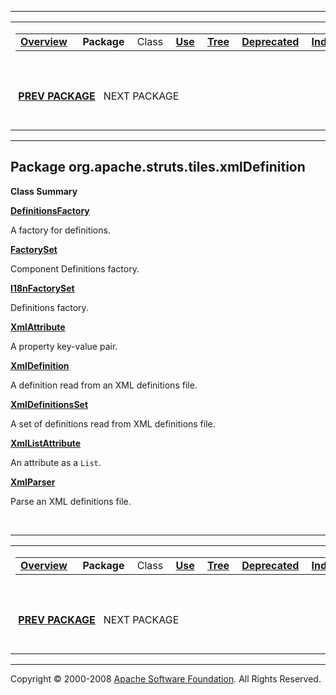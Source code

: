 ------------------------------------------------------------------------

<span id="navbar_top"></span> [](#skip-navbar_top "Skip navigation links")

<table>
<colgroup>
<col width="50%" />
<col width="50%" />
</colgroup>
<tbody>
<tr class="odd">
<td align="left"><span id="navbar_top_firstrow"></span>
<table>
<tbody>
<tr class="odd">
<td align="left"><a href="../../../../../overview-summary.html.md"><strong>Overview</strong></a> </td>
<td align="left"> <strong>Package</strong> </td>
<td align="left">Class </td>
<td align="left"><a href="package-use.html.md"><strong>Use</strong></a> </td>
<td align="left"><a href="package-tree.html.md"><strong>Tree</strong></a> </td>
<td align="left"><a href="../../../../../deprecated-list.html.md"><strong>Deprecated</strong></a> </td>
<td align="left"><a href="../../../../../index-all.html.md"><strong>Index</strong></a> </td>
<td align="left"><a href="../../../../../help-doc.html.md"><strong>Help</strong></a> </td>
</tr>
</tbody>
</table></td>
<td align="left"></td>
</tr>
<tr class="even">
<td align="left"> <a href="../../../../../org/apache/struts/tiles/taglib/util/package-summary.html.md"><strong>PREV PACKAGE</strong></a>   NEXT PACKAGE</td>
<td align="left"><a href="../../../../../index.html.md?org/apache/struts/tiles/xmlDefinition/package-summary.html"><strong>FRAMES</strong></a>    <a href="package-summary.html"><strong>NO FRAMES</strong></a>    
<a href="../../../../../allclasses-noframe.html.md"><strong>All Classes</strong></a></td>
</tr>
</tbody>
</table>

<span id="skip-navbar_top"></span>

------------------------------------------------------------------------

Package org.apache.struts.tiles.xmlDefinition
---------------------------------------------

**Class Summary**

**[DefinitionsFactory](../../../../../org/apache/struts/tiles/xmlDefinition/DefinitionsFactory.html.md "class in org.apache.struts.tiles.xmlDefinition")**

A factory for definitions.

**[FactorySet](../../../../../org/apache/struts/tiles/xmlDefinition/FactorySet.html.md "class in org.apache.struts.tiles.xmlDefinition")**

Component Definitions factory.

**[I18nFactorySet](../../../../../org/apache/struts/tiles/xmlDefinition/I18nFactorySet.html.md "class in org.apache.struts.tiles.xmlDefinition")**

Definitions factory.

**[XmlAttribute](../../../../../org/apache/struts/tiles/xmlDefinition/XmlAttribute.html.md "class in org.apache.struts.tiles.xmlDefinition")**

A property key-value pair.

**[XmlDefinition](../../../../../org/apache/struts/tiles/xmlDefinition/XmlDefinition.html.md "class in org.apache.struts.tiles.xmlDefinition")**

A definition read from an XML definitions file.

**[XmlDefinitionsSet](../../../../../org/apache/struts/tiles/xmlDefinition/XmlDefinitionsSet.html.md "class in org.apache.struts.tiles.xmlDefinition")**

A set of definitions read from XML definitions file.

**[XmlListAttribute](../../../../../org/apache/struts/tiles/xmlDefinition/XmlListAttribute.html.md "class in org.apache.struts.tiles.xmlDefinition")**

An attribute as a `List`.

**[XmlParser](../../../../../org/apache/struts/tiles/xmlDefinition/XmlParser.html.md "class in org.apache.struts.tiles.xmlDefinition")**

Parse an XML definitions file.

 

------------------------------------------------------------------------

<span id="navbar_bottom"></span> [](#skip-navbar_bottom "Skip navigation links")

<table>
<colgroup>
<col width="50%" />
<col width="50%" />
</colgroup>
<tbody>
<tr class="odd">
<td align="left"><span id="navbar_bottom_firstrow"></span>
<table>
<tbody>
<tr class="odd">
<td align="left"><a href="../../../../../overview-summary.html.md"><strong>Overview</strong></a> </td>
<td align="left"> <strong>Package</strong> </td>
<td align="left">Class </td>
<td align="left"><a href="package-use.html.md"><strong>Use</strong></a> </td>
<td align="left"><a href="package-tree.html.md"><strong>Tree</strong></a> </td>
<td align="left"><a href="../../../../../deprecated-list.html.md"><strong>Deprecated</strong></a> </td>
<td align="left"><a href="../../../../../index-all.html.md"><strong>Index</strong></a> </td>
<td align="left"><a href="../../../../../help-doc.html.md"><strong>Help</strong></a> </td>
</tr>
</tbody>
</table></td>
<td align="left"></td>
</tr>
<tr class="even">
<td align="left"> <a href="../../../../../org/apache/struts/tiles/taglib/util/package-summary.html.md"><strong>PREV PACKAGE</strong></a>   NEXT PACKAGE</td>
<td align="left"><a href="../../../../../index.html.md?org/apache/struts/tiles/xmlDefinition/package-summary.html"><strong>FRAMES</strong></a>    <a href="package-summary.html"><strong>NO FRAMES</strong></a>    
<a href="../../../../../allclasses-noframe.html.md"><strong>All Classes</strong></a></td>
</tr>
</tbody>
</table>

<span id="skip-navbar_bottom"></span>

------------------------------------------------------------------------

Copyright © 2000-2008 [Apache Software Foundation](http://www.apache.org/). All Rights Reserved.
